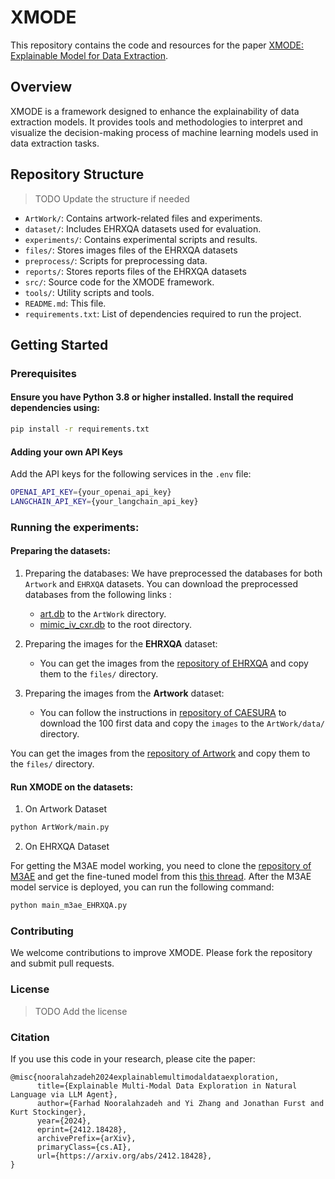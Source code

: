 # XMODE

This repository contains the code and resources for the paper [XMODE: Explainable Model for Data Extraction](https://arxiv.org/abs/2412.18428).

## Overview

XMODE is a framework designed to enhance the explainability of data extraction models. It provides tools and methodologies to interpret and visualize the decision-making process of machine learning models used in data extraction tasks.

## Repository Structure
> TODO Update the structure if needed
- `ArtWork/`: Contains artwork-related files and experiments.
- `dataset/`: Includes EHRXQA datasets used for evaluation.
- `experiments/`: Contains experimental scripts and results.
- `files/`: Stores images files of the EHRXQA datasets
- `preprocess/`: Scripts for preprocessing data.
- `reports/`: Stores reports files of the EHRXQA datasets
- `src/`: Source code for the XMODE framework.
- `tools/`: Utility scripts and tools.
- `README.md`: This file.
- `requirements.txt`: List of dependencies required to run the project.

## Getting Started

### Prerequisites

#### Ensure you have Python 3.8 or higher installed. Install the  required dependencies using:

```sh
pip install -r requirements.txt
```

#### Adding your own API Keys

Add the API keys for the following services in the `.env` file:

```sh
OPENAI_API_KEY={your_openai_api_key}
LANGCHAIN_API_KEY={your_langchain_api_key}
```

### Running the experiments:

#### Preparing the datasets:

1. Preparing the databases:
We have preprocessed the databases for both `Artwork` and `EHRXQA` datasets. You can download the preprocessed databases from the following links :

   - [art.db](https://drive.google.com/uc?export=download&id=1OMyab3ZbY92gKQ9FfC0z2c6SImakESrf) to the `ArtWork` directory.
   - [mimic_iv_cxr.db](https://drive.google.com/uc?export=download&id=19o7R_nZ3vSkVn8QXXoMVfe1zw6xqXv-N) to the root directory.

2. Preparing the images for the __EHRXQA__ dataset:

   - You can get the images from the [repository of EHRXQA](https://github.com/baeseongsu/ehrxqa) and copy them to the `files/` directory.

3. Preparing the images from the __Artwork__ dataset:

   - You can follow the instructions in [repository of CAESURA](https://github.com/DataManagementLab/caesura) to download the 100 first data and copy the `images` to the `ArtWork/data/` directory. 

You can get the images from the [repository of Artwork]() and copy them to the `files/` directory.

#### Run XMODE on the datasets:

1. On Artwork Dataset

```sh
python ArtWork/main.py
```

2. On EHRXQA Dataset

For getting the M3AE model working, you need to clone the [repository of M3AE](https://github.com/zhjohnchan/M3AE) and get the fine-tuned model from this [this thread](https://github.com/baeseongsu/ehrxqa/issues/7#issuecomment-2245718989). After the M3AE model service is deployed, you can run the following command:

```sh
python main_m3ae_EHRXQA.py
```

### Contributing

We welcome contributions to improve XMODE. Please fork the repository and submit pull requests.

### License
> TODO Add the license

### Citation

If you use this code in your research, please cite the paper:

```
@misc{nooralahzadeh2024explainablemultimodaldataexploration,
      title={Explainable Multi-Modal Data Exploration in Natural Language via LLM Agent}, 
      author={Farhad Nooralahzadeh and Yi Zhang and Jonathan Furst and Kurt Stockinger},
      year={2024},
      eprint={2412.18428},
      archivePrefix={arXiv},
      primaryClass={cs.AI},
      url={https://arxiv.org/abs/2412.18428}, 
}
```